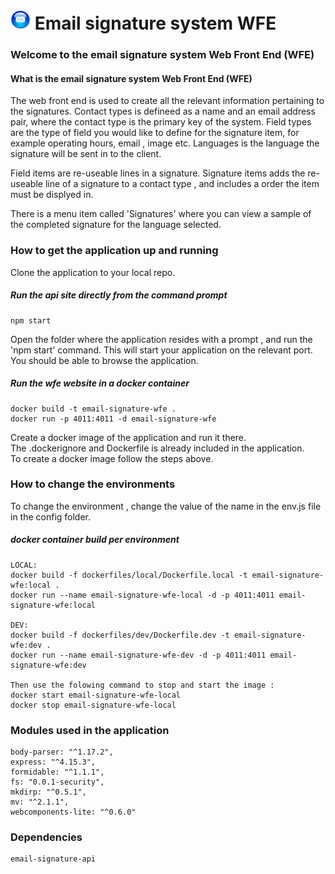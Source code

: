 
#  ![Email signature system](https://github.com/roachmanza/EmailSignature/blob/master/Api_Site/client/content/img/MailIcon32.png "Email signature system") Email signature system WFE

### Welcome to the email signature system Web Front End (WFE)

#### What is the email signature system Web Front End (WFE)

The web front end is used to create all the relevant information pertaining to the signatures.
Contact types is defineed as a name and an email address pair, where the contact type is the primary key of the system.
Field types are the type of field you would like to define for the signature item, for example operating hours, email , image etc.
Languages is the language the signature will be sent in to the client.

Field items are re-useable lines in a signature.
Signature items adds the re-useable line of a signature to a contact type , and includes a order the item must be displyed in.

There is a menu item called 'Signatures' where you can view a sample of the completed signature for the language selected.


### How to get the application up and running
Clone the application to your local repo.<br/>

##### Run the api site directly from the command prompt
    npm start

Open the folder where the application resides with a prompt , and run the 'npm start' command. This will start your application on the relevant port. You should be able to browse the application.<br/>

##### Run the wfe website in a docker container
    docker build -t email-signature-wfe .
    docker run -p 4011:4011 -d email-signature-wfe
    
Create a docker image of the application and run it there.<br/>
The .dockerignore and Dockerfile is already included in the application.<br/>
To create a docker image follow the steps above.
    

### How to change the environments
To change the environment , change the value of the name in the env.js file in the config folder.<br/>

##### docker container build per environment
    LOCAL:
    docker build -f dockerfiles/local/Dockerfile.local -t email-signature-wfe:local .
    docker run --name email-signature-wfe-local -d -p 4011:4011 email-signature-wfe:local

    DEV:
    docker build -f dockerfiles/dev/Dockerfile.dev -t email-signature-wfe:dev .
    docker run --name email-signature-wfe-dev -d -p 4011:4011 email-signature-wfe:dev

    Then use the folowing command to stop and start the image : 
    docker start email-signature-wfe-local
    docker stop email-signature-wfe-local

### Modules used in the application
    body-parser: "^1.17.2",
    express: "^4.15.3",
    formidable: "^1.1.1",
    fs: "0.0.1-security",
    mkdirp: "^0.5.1",
    mv: "^2.1.1",
    webcomponents-lite: "^0.6.0"

### Dependencies
    email-signature-api















